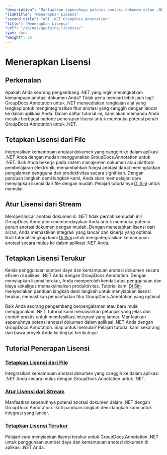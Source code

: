 ```yaml
---
"description": "Manfaatkan sepenuhnya potensi anotasi dokumen dalam .NET dengan GroupDocs.Annotation. Ikuti tutorial langkah demi langkah kami untuk integrasi yang lancar."
"linktitle": "Menerapkan Lisensi"
"second_title": "API .NET GroupDocs.Annotation"
"title": "Menerapkan Lisensi"
"url": "/id/net/applying-licenses/"
type: docs
"weight": 26
---
```


# Menerapkan Lisensi

## Perkenalan

Apakah Anda seorang pengembang .NET yang ingin meningkatkan kemampuan anotasi dokumen Anda? Tidak perlu mencari lebih jauh lagi! GroupDocs.Annotation untuk .NET menyediakan rangkaian alat yang lengkap untuk mengintegrasikan fitur anotasi yang canggih dengan lancar ke dalam aplikasi Anda. Dalam daftar tutorial ini, kami akan memandu Anda melalui berbagai metode penerapan lisensi untuk membuka potensi penuh GroupDocs.Annotation untuk .NET.

## Tetapkan Lisensi dari File
Integrasikan kemampuan anotasi dokumen yang canggih ke dalam aplikasi .NET Anda dengan mudah menggunakan GroupDocs.Annotation untuk .NET. Baik Anda bekerja pada sistem manajemen dokumen atau platform pembelajaran elektronik, menambahkan fungsi anotasi dapat meningkatkan pengalaman pengguna dan produktivitas secara signifikan. Dengan panduan langkah demi langkah kami, Anda akan mempelajari cara menyiapkan lisensi dari file dengan mudah. Pelajari tutorialnya [Di Sini](./set-license-from-file/) untuk memulai.

## Atur Lisensi dari Stream
Memperlancar anotasi dokumen di .NET tidak pernah semudah ini! GroupDocs.Annotation memberdayakan Anda untuk membuka potensi penuh anotasi dokumen dengan mudah. Dengan menetapkan lisensi dari aliran, Anda memastikan integrasi yang lancar dan kinerja yang optimal. Ikuti tutorial lengkap kami [Di Sini](./set-license-from-stream/) untuk mengintegrasikan kemampuan anotasi secara mulus ke dalam aplikasi .NET Anda.

## Tetapkan Lisensi Terukur
Kelola penggunaan sumber daya dan kemampuan anotasi dokumen secara efisien di aplikasi .NET Anda dengan GroupDocs.Annotation. Dengan menyiapkan lisensi terukur, Anda memperoleh kendali atas penggunaan dan biaya sekaligus memaksimalkan produktivitas. Tutorial kami [Di Sini](./set-metered-license/) menyediakan panduan langkah demi langkah untuk menyiapkan lisensi terukur, memastikan pemanfaatan fitur GroupDocs.Annotation yang optimal.

Baik Anda seorang pengembang berpengalaman atau baru mulai menggunakan .NET, tutorial kami menawarkan petunjuk yang jelas dan contoh praktis untuk memfasilitasi integrasi yang lancar. Manfaatkan sepenuhnya potensi anotasi dokumen dalam aplikasi .NET Anda dengan GroupDocs.Annotation. Siap untuk memulai? Pelajari tutorial kami sekarang dan bawa proyek Anda ke tingkat berikutnya!

## Tutorial Penerapan Lisensi
### [Tetapkan Lisensi dari File](./set-license-from-file/)
Integrasikan kemampuan anotasi dokumen yang canggih ke dalam aplikasi .NET Anda secara mulus dengan GroupDocs.Annotation untuk .NET.
### [Atur Lisensi dari Stream](./set-license-from-stream/)
Manfaatkan sepenuhnya potensi anotasi dokumen dalam .NET dengan GroupDocs.Annotation. Ikuti panduan langkah demi langkah kami untuk integrasi yang lancar.
### [Tetapkan Lisensi Terukur](./set-metered-license/)
Pelajari cara menyiapkan lisensi terukur untuk GroupDocs.Annotation .NET untuk penggunaan sumber daya dan kemampuan anotasi dokumen di aplikasi .NET Anda.